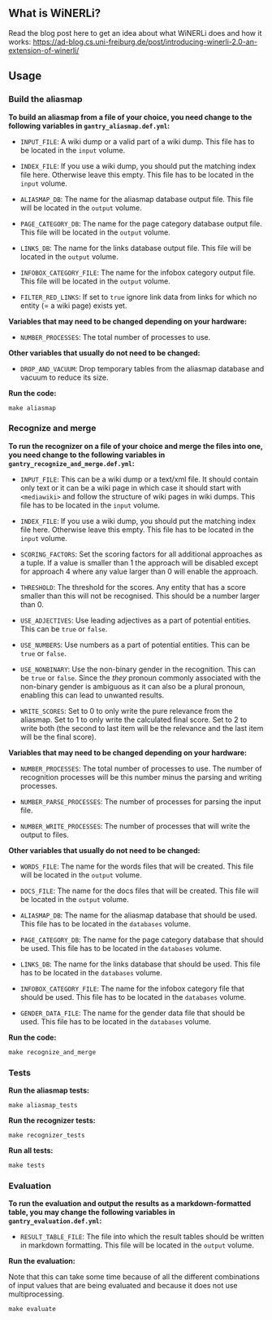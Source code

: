 ## What is WiNERLi?

Read the blog post here to get an idea about what WiNERLi does and how it works: https://ad-blog.cs.uni-freiburg.de/post/introducing-winerli-2.0-an-extension-of-winerli/

## Usage

### Build the aliasmap

**To build an aliasmap from a file of your choice, you need change to the following variables in `gantry_aliasmap.def.yml`:**

- `INPUT_FILE`: A wiki dump or a valid part of a wiki dump. This file has to be located in the `input` volume.

- `INDEX_FILE`: If you use a wiki dump, you should put the matching index file here. Otherwise leave this empty. This file has to be located in the `input` volume.

- `ALIASMAP_DB`: The name for the aliasmap database output file. This file will be located in the `output` volume.

- `PAGE_CATEGORY_DB`: The name for the page category database output file. This file will be located in the `output` volume.

- `LINKS_DB`: The name for the links database output file. This file will be located in the `output` volume.

- `INFOBOX_CATEGORY_FILE`: The name for the infobox category output file. This file will be located in the `output` volume.

- `FILTER_RED_LINKS`: If set to `true` ignore link data from links for which no entity (= a wiki page) exists yet.


**Variables that may need to be changed depending on your hardware:**

- `NUMBER_PROCESSES`: The total number of processes to use.


**Other variables that usually do not need to be changed:**

- `DROP_AND_VACUUM`: Drop temporary tables from the aliasmap database and vacuum to reduce its size.


**Run the code:**

```make aliasmap```


### Recognize and merge

**To run the recognizer on a file of your choice and merge the files into one, you need change to the following variables in `gantry_recognize_and_merge.def.yml`:**

- `INPUT_FILE`: This can be a wiki dump or a text/xml file. It should contain only text or it can be a wiki page in which case it should start with `<mediawiki>` and follow the structure of wiki pages in wiki dumps. This file has to be located in the `input` volume.

- `INDEX_FILE`: If you use a wiki dump, you should put the matching index file here. Otherwise leave this empty. This file has to be located in the `input` volume.

- `SCORING_FACTORS`: Set the scoring factors for all additional approaches as a tuple. If a value is smaller than 1 the approach will be disabled except for approach 4 where any value larger than 0 will enable the approach.

- `THRESHOLD`: The threshold for the scores. Any entity that has a score smaller than this will not be recognised. This should be a number larger than 0.

- `USE_ADJECTIVES`: Use leading adjectives as a part of potential entities. This can be `true` or `false`.

- `USE_NUMBERS`: Use numbers as a part of potential entities. This can be `true` or `false`.

- `USE_NONBINARY`: Use the non-binary gender in the recognition. This can be `true` or `false`. Since the *they* pronoun commonly associated with the non-binary gender is ambiguous as it can also be a plural pronoun, enabling this can lead to unwanted results.

- `WRITE_SCORES`: Set to 0 to only write the pure relevance from the aliasmap. Set to 1 to only write the calculated final score. Set to 2 to write both (the second to last item will be the relevance and the last item will be the final score).


**Variables that may need to be changed depending on your hardware:**

- `NUMBER_PROCESSES`: The total number of processes to use. The number of recognition processes will be this number minus the parsing and writing processes.

- `NUMBER_PARSE_PROCESSES`: The number of processes for parsing the input file.

- `NUMBER_WRITE_PROCESSES`: The number of processes that will write the output to files.


**Other variables that usually do not need to be changed:**

- `WORDS_FILE`: The name for the words files that will be created. This file will be located in the `output` volume.

- `DOCS_FILE`: The name for the docs files that will be created. This file will be located in the `output` volume.

- `ALIASMAP_DB`: The name for the aliasmap database that should be used. This file has to be located in the `databases` volume.

- `PAGE_CATEGORY_DB`: The name for the page category database that should be used. This file has to be located in the `databases` volume.

- `LINKS_DB`: The name for the links database that should be used. This file has to be located in the `databases` volume.

- `INFOBOX_CATEGORY_FILE`: The name for the infobox category file that should be used. This file has to be located in the `databases` volume.

- `GENDER_DATA_FILE`: The name for the gender data file that should be used. This file has to be located in the `databases` volume.


**Run the code:**

```make recognize_and_merge```


### Tests

**Run the aliasmap tests:**

```make aliasmap_tests```


**Run the recognizer tests:**

```make recognizer_tests```

**Run all tests:**

```make tests```


### Evaluation

**To run the evaluation and output the results as a markdown-formatted table, you may change the following variables in `gantry_evaluation.def.yml`:**

- `RESULT_TABLE_FILE`: The file into which the result tables should be written in markdown formatting. This file will be located in the `output` volume.


**Run the evaluation:**

Note that this can take some time because of all the different combinations of input values that are being evaluated and because it does not use multiprocessing.

```make evaluate```